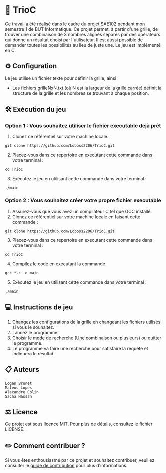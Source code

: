 # 🧮 TrioC

Ce travail a été réalisé dans le cadre du projet SAE102 pendant mon semestre 1 de BUT Informatique. Ce projet permet, à partir d'une grille, de trouver une combinaison de 3 nombres alignés separés par des opérateurs qui donne un résultat choisi par l'utilisateur. Il est aussi possible de demander toutes les possibilités au lieu de juste une. Le jeu est implémenté en C.

## ⚙️ Configuration

Le jeu utilise un fichier texte pour définir la grille, ainsi :

- Les fichiers grilleNxN.txt (où N est la largeur de la grille carrée) définit la structure de la grille et les nombres se trouvant à chaque position.

## 🛠️ Exécution du jeu

### Option 1 : Vous souhaitez utiliser le fichier executable dejà prêt

1. Clonez ce référentiel sur votre machine locale.

```shell
git clone https://github.com/Loboss2206/TrioC.git
```

2. Placez-vous dans ce repertoire en executant cette commande dans votre terminal :

```shell
cd TrioC
```

3. Exécutez le jeu en utilisant cette commande dans votre terminal :

```shell
./main
```

### Option 2 : Vous souhaitez créer votre propre fichier executable

1. Assurez-vous que vous avez un compilateur C tel que GCC installé.
2. Clonez ce référentiel sur votre machine locale en faisant cette commande :

```shell
git clone https://github.com/Loboss2206/TrioC.git
```

3. Placez-vous dans ce repertoire en executant cette commande dans votre terminal :

```shell
cd TrioC
```

4. Compilez le code en exécutant la commande

```shell
gcc *.c -o main
```

5. Exécutez le jeu en utilisant cette commande dans votre terminal :

```shell
./main
```

## 💻 Instructions de jeu

1. Changez les configurations de la grille en changeant les fichiers utilisés si vous le souhaitez.
2. Lancez le programme.
3. Choisir le mode de recherche (Une combinaison ou plusieurs) ou quitter le programme.
4. Le programme va faire une recherche pour satisfaire la requête et indiquera le résultat.

## 📋 Auteurs

    Logan Brunet
    Mateus Lopes
    Alexandre Colin
    Sacha Hassan

## ⚖️ Licence

Ce projet est sous licence MIT. Pour plus de détails, consultez le fichier LICENSE.

## ✏️ Comment contribuer ?

Si vous êtes enthousiasmé par ce projet et souhaitez contribuer, veuillez consulter le [guide de contribution](https://github.com/Loboss2206/LutinVsMonstres/blob/main/CONTRIBUTING.md) pour plus d'informations.
